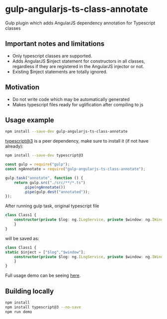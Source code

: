 # gulp-angularjs-ts-class-annotate
Gulp plugin which adds AngularJS dependency annotation for Typescript classes

## Important notes and limitations
* Only typescript classes are supported.
* Adds AngularJS $inject statement for constructors in all classes, regardless if they are registered in the AngularJS injector or not.
* Existing $inject statements are totally ignored.

## Motivation
* Do not write code which may be automatically generated
* Makes typescript files ready for uglification after compiling to js

## Usage example
```sh
npm install --save-dev gulp-angularjs-ts-class-annotate
```
[typescript@3](https://www.npmjs.com/package/typescript) is a peer dependency, make sure to install it (if not have already):
```sh
npm install --save-dev typescript@3
```

```js
const gulp = require("gulp");
const ngAnnotate = require("gulp-angularjs-ts-class-annotate");

gulp.task("annotate", function () {
	return gulp.src("./src/**/*.ts")
		.pipe(ngAnnotate())
		.pipe(gulp.dest("annotated"));
});

```
After running gulp task, original typescript file
```typescript
class Class1 {
	constructor(private $log: ng.ILogService, private $window: ng.IWindowService) {
	}
}
```
will be saved as:
```typescript
class Class1 {
static $inject = ["$log","$window"];
	constructor(private $log: ng.ILogService, private $window: ng.IWindowService) {
	}
}
```
Full usage demo can be seeing [here](https://github.com/yrtimiD/gulp-angularjs-ts-class-annotate/tree/master/demo).

## Building locally
```sh
npm install
npm install typescript@3 --no-save
npm run demo
```